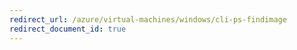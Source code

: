 ```yaml
---
redirect_url: /azure/virtual-machines/windows/cli-ps-findimage
redirect_document_id: true
---
```

